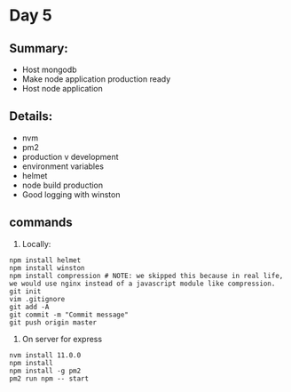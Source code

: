 # Day 5

## Summary:
* Host mongodb
* Make node application production ready
* Host node application

## Details:
* nvm
* pm2
* production v development
* environment variables
* helmet
* node build production
* Good logging with winston

## commands
1. Locally:
```
npm install helmet
npm install winston
npm install compression # NOTE: we skipped this because in real life, we would use nginx instead of a javascript module like compression.
git init
vim .gitignore
git add -A
git commit -m "Commit message"
git push origin master
```
1. On server for express
```
nvm install 11.0.0
npm install
npm install -g pm2
pm2 run npm -- start
```

